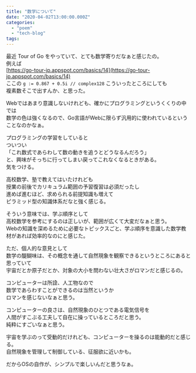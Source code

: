 ```yaml
---
title: "数学について"
date: "2020-04-02T13:00:00.000Z"
categories: 
  - "poem"
  - "tech-blog"
tags: 
---
```


最近 Tour of Go をやっていて、とても数学寄りだなぁと感じたの。  
例えば  
[https://go-tour-jp.appspot.com/basics/14](https://go-tour-jp.appspot.com/basics/14)  
ここの `g := 0.867 + 0.5i // complex128` こういったところにしても  
複素数そこで出すんか、と思った。

Webではあまり意識しないけれども、確かにプログラミングというくくりの中では  
数学の色は強くなるので、Go言語がWebに限らず汎用的に使われているということなのかなぁ。

プログラミングの学習をしていると  
ついつい  
「これ数式であらわして数の動きを追うとどうなるんだろう」  
と、興味がそっちに行ってしまい戻ってこれなくなるときがある。  
気をつける。

高校数学、塾で教えてはいたけれども  
授業の前後でカリキュラム範囲の予習復習は必須だったし  
進めば進むほど、求められる前提知識も増えて  
ピラミッド型の知識体系だなと強く感じる。

そういう意味では、学ぶ順序として  
高校数学を参考にするのは正しいが、範囲が広くて大変だなぁと思う。  
Webの知識を深めるために必要なトピックスごと、学ぶ順序を意識した数学教材があれば効率的なのにと感じた。

ただ、個人的な意見として  
数学の醍醐味は、その概念を通して自然現象を観察できるというところにあると思っていて  
宇宙だとか原子だとか、対象の大小を問わない壮大さがロマンだと感じるの。

コンピューターは所詮、人工物なので  
数学であらわすことができるのは当然というか  
ロマンを感じないなぁと思う。

コンピューターの良さは、自然現象のひとつである電気信号を  
人間がすこぶる工夫して自在に操っているところだと思う。  
純粋にすごいなぁと思う。  
  
宇宙を学ぶのって受動的だけれども、コンピューターを操るのは能動的だと感じる。  
自然現象を管理して制御している、征服欲に近いかも。

だからOSの自作が、シンプルで楽しいんだと思うなぁ。
